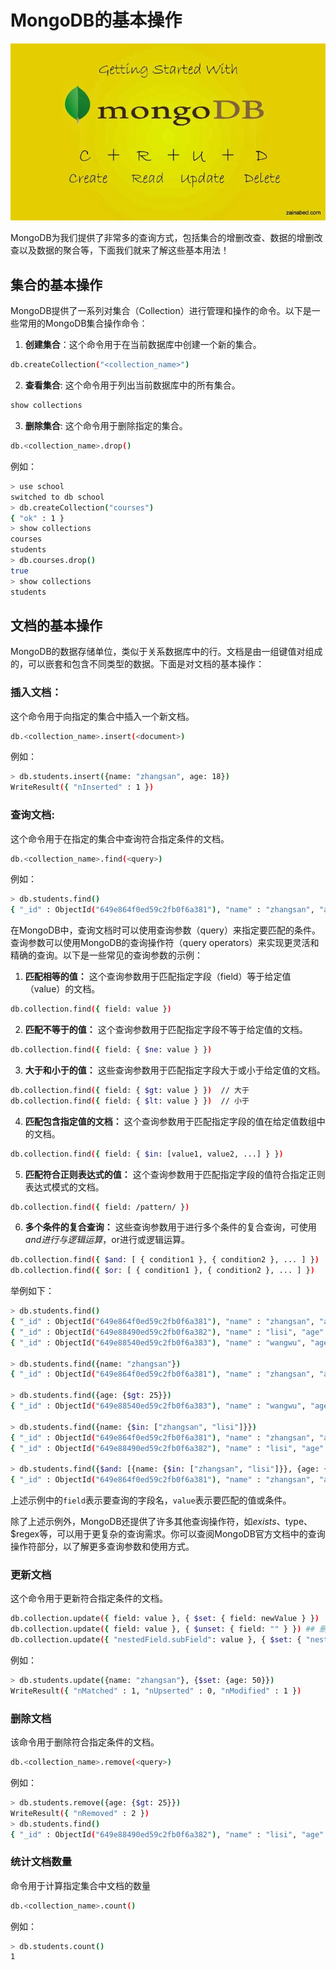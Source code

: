 # MongoDB的基本操作

![mongodb-operators](../images/mongodb-operators.jpeg)

MongoDB为我们提供了非常多的查询方式，包括集合的增删改查、数据的增删改查以及数据的聚合等，下面我们就来了解这些基本用法！

## 集合的基本操作

MongoDB提供了一系列对集合（Collection）进行管理和操作的命令。以下是一些常用的MongoDB集合操作命令：

1. **创建集合**：这个命令用于在当前数据库中创建一个新的集合。
```bash
db.createCollection("<collection_name>")
```
2. **查看集合**: 这个命令用于列出当前数据库中的所有集合。
```bash
show collections
```
3. **删除集合**: 这个命令用于删除指定的集合。
```bash
db.<collection_name>.drop()
```

例如：
```bash
> use school
switched to db school
> db.createCollection("courses")
{ "ok" : 1 }
> show collections
courses
students
> db.courses.drop()
true
> show collections
students
```

## 文档的基本操作

MongoDB的数据存储单位，类似于关系数据库中的行。文档是由一组键值对组成的，可以嵌套和包含不同类型的数据。下面是对文档的基本操作：

###  插入文档：
这个命令用于向指定的集合中插入一个新文档。
```bash
db.<collection_name>.insert(<document>)
```

例如：
```bash
> db.students.insert({name: "zhangsan", age: 18})
WriteResult({ "nInserted" : 1 })
```

### 查询文档: 
这个命令用于在指定的集合中查询符合指定条件的文档。
```bash
db.<collection_name>.find(<query>)
```

例如：
```bash
> db.students.find()
{ "_id" : ObjectId("649e864f0ed59c2fb0f6a381"), "name" : "zhangsan", "age" : 18 }
```

在MongoDB中，查询文档时可以使用查询参数（query）来指定要匹配的条件。查询参数可以使用MongoDB的查询操作符（query operators）来实现更灵活和精确的查询。以下是一些常见的查询参数的示例：

1. **匹配相等的值：** 这个查询参数用于匹配指定字段（field）等于给定值（value）的文档。
```bash
db.collection.find({ field: value })
```

2. **匹配不等于的值：** 这个查询参数用于匹配指定字段不等于给定值的文档。
```bash
db.collection.find({ field: { $ne: value } })
```

3. **大于和小于的值：** 这些查询参数用于匹配指定字段大于或小于给定值的文档。
```bash
db.collection.find({ field: { $gt: value } })  // 大于
db.collection.find({ field: { $lt: value } })  // 小于
```

4. **匹配包含指定值的文档：** 这个查询参数用于匹配指定字段的值在给定值数组中的文档。
```bash
db.collection.find({ field: { $in: [value1, value2, ...] } })
```

5. **匹配符合正则表达式的值：** 这个查询参数用于匹配指定字段的值符合指定正则表达式模式的文档。
```bash
db.collection.find({ field: /pattern/ })
```

6. **多个条件的复合查询：** 这些查询参数用于进行多个条件的复合查询，可使用$and进行与逻辑运算，$or进行或逻辑运算。
```bash
db.collection.find({ $and: [ { condition1 }, { condition2 }, ... ] })
db.collection.find({ $or: [ { condition1 }, { condition2 }, ... ] })
```

举例如下：
```bash
> db.students.find()
{ "_id" : ObjectId("649e864f0ed59c2fb0f6a381"), "name" : "zhangsan", "age" : 18 }
{ "_id" : ObjectId("649e88490ed59c2fb0f6a382"), "name" : "lisi", "age" : 25 }
{ "_id" : ObjectId("649e88540ed59c2fb0f6a383"), "name" : "wangwu", "age" : 30 }

> db.students.find({name: "zhangsan"})
{ "_id" : ObjectId("649e864f0ed59c2fb0f6a381"), "name" : "zhangsan", "age" : 18 }

> db.students.find({age: {$gt: 25}})
{ "_id" : ObjectId("649e88540ed59c2fb0f6a383"), "name" : "wangwu", "age" : 30 }

> db.students.find({name: {$in: ["zhangsan", "lisi"]}})
{ "_id" : ObjectId("649e864f0ed59c2fb0f6a381"), "name" : "zhangsan", "age" : 18 }
{ "_id" : ObjectId("649e88490ed59c2fb0f6a382"), "name" : "lisi", "age" : 25 }

> db.students.find({$and: [{name: {$in: ["zhangsan", "lisi"]}}, {age: {$lt: 25}}]})
{ "_id" : ObjectId("649e864f0ed59c2fb0f6a381"), "name" : "zhangsan", "age" : 18 }
```

上述示例中的`field`表示要查询的字段名，`value`表示要匹配的值或条件。

除了上述示例外，MongoDB还提供了许多其他查询操作符，如$exists、$type、$regex等，可以用于更复杂的查询需求。你可以查阅MongoDB官方文档中的查询操作符部分，以了解更多查询参数和使用方式。

### 更新文档
这个命令用于更新符合指定条件的文档。
```bash
db.collection.update({ field: value }, { $set: { field: newValue } })
db.collection.update({ field: value }, { $unset: { field: "" } }) ## 删除字段
db.collection.update({ "nestedField.subField": value }, { $set: { "nestedField.subField": newValue }}) ## 修改嵌套字段的值
```

例如：
```bash
> db.students.update({name: "zhangsan"}, {$set: {age: 50}})
WriteResult({ "nMatched" : 1, "nUpserted" : 0, "nModified" : 1 })
```

### 删除文档
该命令用于删除符合指定条件的文档。
```bash
db.<collection_name>.remove(<query>)
```

例如：
```bash
> db.students.remove({age: {$gt: 25}})
WriteResult({ "nRemoved" : 2 })
> db.students.find()
{ "_id" : ObjectId("649e88490ed59c2fb0f6a382"), "name" : "lisi", "age" : 25 }
```

### 统计文档数量
命令用于计算指定集合中文档的数量
```bash
db.<collection_name>.count()
```

例如：
```bash
> db.students.count()
1
```